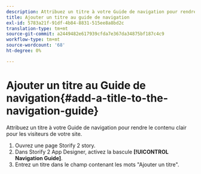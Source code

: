```yaml
---
description: Attribuez un titre à votre Guide de navigation pour rendre le contenu clair pour les visiteurs de votre site.
title: Ajouter un titre au guide de navigation
exl-id: 5783a21f-91df-4b84-8831-515ee8a8bd2c
translation-type: tm+mt
source-git-commit: a2449482e617939cfda7e367da34875bf187c4c9
workflow-type: tm+mt
source-wordcount: '68'
ht-degree: 0%

---
```


# Ajouter un titre au Guide de navigation{#add-a-title-to-the-navigation-guide}

Attribuez un titre à votre Guide de navigation pour rendre le contenu clair pour les visiteurs de votre site.

1. Ouvrez une page Storify 2 story.
1. Dans Storify 2 App Designer, activez la bascule **[!UICONTROL Navigation Guide]**.
1. Entrez un titre dans le champ contenant les mots &quot;Ajouter un titre&quot;.
